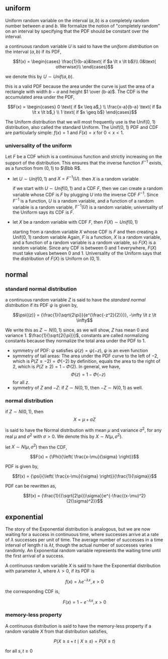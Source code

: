 ## uniform

Uniform random variable on the interval $(a, b)$ is a completely random number between $a$ and $b$. We formalize
the notion of "completely random" on an interval by specifying that the PDF should be constant over the interval.

a continuous random variable $U$ is said to have the _uniform distribution_ on the interval $(a, b)$ if its PDF,

$$f(x) = \begin{cases}
\frac{1}{b-a}&\text{ if $a \lt x \lt b$}\\
0&\text{ otherwise}\\
\end{cases}$$

we denote this by $U \sim Unif(a, b)$.

this is a valid PDF because the area under the curve is just the area of a rectangle with width $b-a$ and height
$1 \over (b-a)$. The CDF is the accumulated area under the PDF,

$$F(x) = \begin{cases}
0 \text{ if $x \leq a$,} \\
\frac{x-a}{b-a} \text{ if $a \lt x \lt b$,} \\
1 \text{ if $x \geq b$}
\end{cases}$$

The Uniform distribution that we will most frequently use is the Unif(0, 1) distribution, also called the
standard Uniform. The Unif(0, 1) PDF and CDF are particularly simple: $f(x) = 1$ and $F(x) = x$ for
$0 \lt x \lt 1$.

### universality of the uniform

Let $F$ be a CDF which is a continuous function and strictly increasing on the support of the distribution.
This ensures that the inverse function $F^{-1}$ exists, as a function from $(0, 1)$ to $\Bbb R$.

- let $U \sim Unif(0, 1)$ and $X = F^{-1}(U)$. then $X$ is a random variable

  if we start with $U \sim Unif(0, 1)$ and a CDF $F$, then we can create a random variable whose CDF is $F$ 
  by plugging $U$ into the inverse CDF $F^{-1}$. Since $F^{-1}$ is a function, $U$ is a random variable, and
  a function of a random variable is a random variable, $F^{-1}(U)$ is a random variable; universality of 
  the Uniform says its CDF is $F$.

- let $X$ be a random variable with CDF $F$, then $F(X) \sim Unif(0, 1)$
  
  starting from a random variable $X$ whose CDF is $F$ and then creating a Unif(0, 1) random variable Again, 
  $F$ is a function, $X$ is a random variable, and a function of a random variable is a random variable, so 
  $F(X)$ is a random variable. Since any CDF is between 0 and 1 everywhere, $F(X)$ must take values between 
  0 and 1. Universality of the Uniform says that the distribution of $F(X)$ is Uniform on $(0, 1)$.

## normal

### standard normal distribution

a continuous random variable $Z$ is said to have the _standard normal distribution_ if its PDF $\psi$ is 
given by,

$$\psi{(z)} = {\frac{1}{\sqrt{2\pi}}{e^{\frac{-z^2}{2}}}}, -\infty \lt z \lt \infty$$

We write this as $Z \sim N(0, 1)$ since, as we will show, $Z$ has mean 0 and variance 1. $\frac{1}{\sqrt{2{\pi}}}$,
constants are called normalizing constants because they normalize the total area under the PDF to 1.

- symmetry of PDF: $\psi$ satisfies $\psi(z) = \psi(-z)$, $\psi$ is an even function
- symmetry of tail areas: The area under the PDF curve to the left of $-2$, which is 
                          $P(Z \leq -2) = \Phi(-2)$ by definition, equals the area 
                          to the right of 2, which is $P(Z \geq 2) = 1 - \Phi(2)$. 
                          In general, we have,
$$\Phi(z) = 1 - \Phi(-z)$$
                          for all $z$.
- symmetry of $Z$ and $-Z$: if $Z \sim N(0, 1)$, then $-Z \sim N(0, 1)$ as well.

### normal distribution

if $Z \sim N(0, 1)$, then
$$X = \mu + {\sigma}{Z}$$

is said to have the Normal distribution with mean $\mu$ and variance ${\sigma}^2$, for any real $\mu$ and 
${\sigma}^2$ with $\sigma \gt 0$. We denote this by $X \sim N(\mu, {\sigma}^2)$.

let $X \sim N(\mu, {\sigma}^2)$ then the CDF,

$$F(x) = {\Phi}{\left( \frac{x-\mu}{\sigma} \right)}$$

PDF is given by,

$$f(x) = {\psi}{\left( \frac{x-\mu}{\sigma} \right)}{\frac{1}{\sigma}}$$

PDF can be rewritten as,

$$f(x) = {\frac{1}{{\sqrt{2\pi}}\sigma}}e^{-\frac{(x-\mu)^2}{2{\sigma}^2}}$$

## exponential

The story of the Exponential distribution is analogous, but we are now waiting for a success in continuous
time, where successes arrive at a rate of $\lambda$ successes per unit of time. The average number of successes
in a time interval of length $t$ is ${\lambda}t$, though the actual number of successes varies randomly. An 
Exponential random variable represents the waiting time until the first arrival of a success.

A continuous random variable $X$ is said to have the Exponential distribution with parameter $\lambda$, where 
$\lambda > 0$, if its PDF is

$$f(x) = {\lambda}e^{-\lambda{x}}, {x \gt 0}$$

the corresponding CDF is,

$$F(x) = 1 - e^{-\lambda{x}}, x \gt 0$$

### memory-less property

A continuous distribution is said to have the memory-less property if a random variable $X$ from that distribution
satisfies,

$$P(X \geq s + t \mid X \geq s) = P(X \geq t)$$

for all $s, t \geq 0$